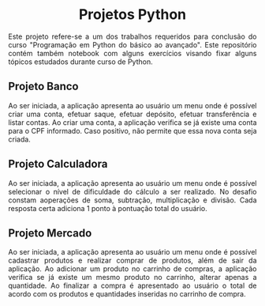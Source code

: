 <h1 align="center">Projetos Python</h1>
<p align="justify">Este projeto refere-se a um dos trabalhos requeridos para conclusão do curso "Programação em Python do básico ao avançado". Este repositório contém também notebook com alguns exercícios visando fixar alguns tópicos estudados durante curso de Python.</b>
<h2 align="left">Projeto Banco</h2>
<p align="justify">Ao ser iniciada, a aplicação apresenta ao usuário um menu onde é possível criar uma conta, efetuar saque, efetuar depósito, efetuar transferência e listar contas. Ao criar uma conta, a aplicação verifica se já existe uma conta para o CPF informado. Caso positivo, não permite que essa nova conta seja criada.</b></p>
<h2 align="left">Projeto Calculadora</h2>
<p align="justify">Ao ser iniciada, a aplicação apresenta ao usuário um menu onde é possível selecionar o nível de dificuldade do cálculo a ser realizado. No desafio constam aoperações de soma, subtração, multiplicação e divisão. Cada resposta certa adiciona 1 ponto à pontuação total do usuário.</b></p>
<h2 align="left"> Projeto Mercado</h2>
<p align="justify">Ao ser iniciada, a aplicação apresenta ao usuário um menu onde é possível cadastrar produtos e realizar comprar de produtos, além de sair da aplicação. Ao adicionar um produto no carrinho de compras, a aplicação verifica se já existe um mesmo produto no carrinho, alterar apenas a quantidade. Ao finalizar a compra é apresentado ao usuário o total de acordo com os produtos e quantidades inseridas no carrinho de compra.</b></p>


